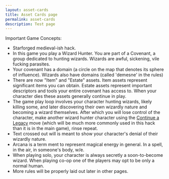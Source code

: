 ```yaml
---
layout: asset-cards
title: Asset Cards page
permalink: asset-cards
description: Test page
---
```


Important Game Concepts:


- Starforged medieval-ish hack.
- In this game you play a Wizard Hunter. You are part of a Covenant, a group dedicated to hunting wizards. Wizards are awful, sickening, vile fucking parasites.
- Your covenant has a domain (a circle on the map that denotes its sphere of influence). Wizards also have domains (called 'demesne' in the rules)
- There are now "Item" and "Estate" assets. Item assets represent significant items you can obtain. Estate assets represent important descriptors and tools your entire covenant has access to. When your character dies these assets generally continue in play.
- The game play loop involves your character hunting wizards, likely killing some, and later discovering their own wizardly nature and becoming a wizard themselves. After which you will lose control of the character, make another wizard hunter character using the <ins>Continue a Legacy</ins> move (which will be much more commonly used in this hack than it is in the main game), rinse repeat.
- Text crossed out will is meant to show your character's denial of their wizardly nature.
- Arcana is a term ment to represent magical energy in general. In a spell, in the air, in someone's body, w/e.
- When playing solo, your character is always secretly a soon-to-become wizard. When playing co-op one of the players may opt to be only a normal human.
- More rules will be properly laid out later in other pages.
